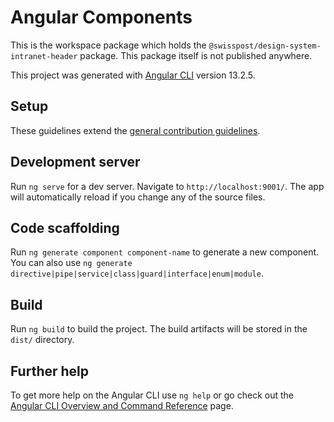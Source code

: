 # Angular Components

This is the workspace package which holds the `@swisspost/design-system-intranet-header` package. This package itself is not published anywhere.

This project was generated with [Angular CLI](https://github.com/angular/angular-cli) version 13.2.5.

## Setup

These guidelines extend the [general contribution guidelines](../../CONTRIBUTING.md).

## Development server

Run `ng serve` for a dev server. Navigate to `http://localhost:9001/`. The app will automatically reload if you change any of the source files.

## Code scaffolding

Run `ng generate component component-name` to generate a new component. You can also use `ng generate directive|pipe|service|class|guard|interface|enum|module`.

## Build

Run `ng build` to build the project. The build artifacts will be stored in the `dist/` directory.

## Further help

To get more help on the Angular CLI use `ng help` or go check out the [Angular CLI Overview and Command Reference](https://angular.io/cli) page.
